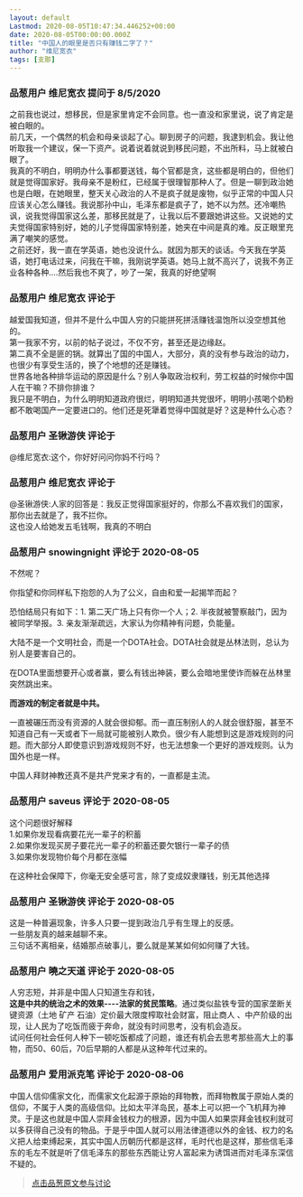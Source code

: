 ```yaml
---
layout: default
Lastmod: 2020-08-05T10:47:34.446252+00:00
date: 2020-08-05T00:00:00.000Z
title: "中国人的眼里是否只有赚钱二字了？"
author: "维尼宽衣"
tags: [支那]
---
```



### 品葱用户 **维尼宽衣** 提问于 8/5/2020
    
之前我也说过，想移民，但是家里肯定不会同意。也一直没和家里说，说了肯定是被白眼的。  
前几天，一个偶然的机会和母亲谈起了心。聊到房子的问题，我逮到机会。我让他听取我一个建议，保一下资产。说着说着就说到移民问题，不出所料，马上就被白眼了。  
我真的不明白，明明办什么事都要送钱，每个官都是贪，这些都是明白的，但他们就是觉得国家好。我母亲不是粉红，已经属于很理智那种人了。但是一聊到政治她也是白眼，在她眼里，整天关心政治的人不是疯子就是废物，似乎正常的中国人只应该关心怎么赚钱。我说那孙中山，毛泽东都是疯子了，她不以为然。还冷嘲热讽，说我觉得国家这么差，那移民就是了，让我以后不要跟她讲这些。又说她的丈夫觉得国家特别好，她的儿子觉得国家特别差，她夹在中间是真的难。反正眼里充满了嘲笑的感觉。  
之前还好，我一直在学英语，她也没说什么。就因为那天的谈话。今天我在学英语，她打电话过来，问我在干嘛，我刚说学英语。她马上就不高兴了，说我不务正业各种各种....然后我也不爽了，吵了一架，我真的好绝望啊
    
                

### 品葱用户 **维尼宽衣** 评论于 
        
越爱国我知道，但并不是什么中国人穷的只能拼死拼活赚钱温饱所以没空想其他的。  
第一我家不穷，以前的帖子说过，不仅不穷，甚至还是边缘赵。  
第二真不全是匪的锅。就算出了国的中国人，大部分，真的没有参与政治的动力，也很少有享受生活的，换了个地想的还是赚钱。  
世界各地各种排华运动的原因是什么？别人争取政治权利，劳工权益的时候你中国人在干嘛？不排你排谁？  
我只是不明白，为什么明明知道政府很烂，明明知道共党很坏，明明小孩喝个奶粉都不敢喝国产一定要进口的。他们还是死犟着觉得中国就是好？这是种什么心态？
        
                

### 品葱用户 **圣锹游侠** 评论于 
        
@维尼宽衣:这个，你好好问问你妈不行吗？
        
                

### 品葱用户 **维尼宽衣** 评论于 
        
@圣锹游侠:人家的回答是：我反正觉得国家挺好的，你那么不喜欢我们的国家，那你出去就是了，我不拦你。  
这也没人给她发五毛钱啊，我真的不明白
        
                

### 品葱用户 **snowingnight** 评论于 2020-08-05
        
不然呢？  
  
你指望和你同样私下抱怨的人为了公义，自由和爱一起揭竿而起？  
  
恐怕结局只有如下：1. 第二天广场上只有你一个人；2. 半夜就被警察敲门，因为被同学举报。3. 亲友渐渐疏远，大家认为你精神有问题，负能量。  
  
  
大陆不是一个文明社会，而是一个DOTA社会。DOTA社会就是丛林法则，总认为别人是要害自己的。  
  
在DOTA里面想要开心或者赢，要么有钱出神装，要么会暗地里使诈而躲在丛林里突然跳出来。  
  
**而游戏的制定者就是中共。**  
  
  
一直被碾压而没有资源的人就会很抑郁。而一直压制别人的人就会很舒服，甚至不知道自己有一天或者下一局就可能被别人欺负。很少有人能想到这是游戏规则的问题。而大部分人即使意识到游戏规则不好，也无法想象一个更好的游戏规则。认为国外也是一样。  
  
  
中国人拜财神教还真不是共产党来才有的，一直都是主流。
        
                

### 品葱用户 **saveus** 评论于 2020-08-05
        
这个问题很好解释  
1.如果你发现看病要花光一辈子的积蓄  
2.如果你发现买房子要花光一辈子的积蓄还要欠银行一辈子的债  
3.如果你发现物价每个月都在涨幅  
  
在这种社会保障下，你毫无安全感可言，除了变成奴隶赚钱，别无其他选择
        
                

### 品葱用户 **圣锹游侠** 评论于 2020-08-05
        
这是一种普遍现象，许多人只要一提到政治几乎有生理上的反感。  
一些朋友真的越来越聊不来。  
三句话不离相亲，结婚那点破事儿，要么就是某某如何如何赚了大钱。
        
                

### 品葱用户 **曉之天道** 评论于 2020-08-05
        
人穷志短，并非是中国人只知道生存和钱，  
**这是中共的统治之术的效果----法家的贫民策略**。通过类似盐铁专营的国家垄断关键资源（土地 矿产 石油）定价最大限度榨取社会财富，阻止商人 、中产阶级的出现，让人民为了吃饭而疲于奔命，就没有时间思考，没有机会造反。  
试问任何社会任何人种下一顿吃饭都成了问题，谁还有机会去思考那些高大上的事物，而50、60后，70后早期的人都是从这种年代过来的。
        
                

### 品葱用户 **爱用派克笔** 评论于 2020-08-06
        
中国人信仰儒家文化，而儒家文化起源于原始的拜物教，而拜物教属于原始人类的信仰，不属于人类的高级信仰。比如太平洋岛民，基本上可以把一个飞机拜为神灵。于是这也就是中国人崇拜金钱权力的根源，因为中国人如果崇拜金钱权利就可以多获得自己没有的物品。于是乎中国人就可以用法律道德以外的金钱、权力的名义把人给束缚起来，其实中国人历朝历代都是这样，毛时代也是这样，那些信毛泽东的毛左不就是听了信毛泽东的那些东西能让穷人富起来为诱饵进而对毛泽东深信不疑的。
        
                





> [点击品葱原文参与讨论](https://pincong.rocks/question/29418)

